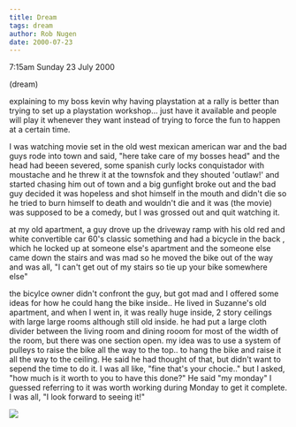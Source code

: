 ```yaml
---
title: Dream
tags: dream
author: Rob Nugen
date: 2000-07-23
---
```


<p class=date>7:15am Sunday 23 July 2000</p>

<p class=note>(dream)</p>

<p class=dream>explaining to my boss kevin why having playstation at a rally is better than trying to set up a playstation workshop... just have it available and people will play it whenever they want instead of trying to force the fun to happen at a certain time.

<p class=dream>I was watching movie set in the old west mexican american war and the bad guys rode into town and said, "here take care of my bosses head" and the head had beeen severed, some spanish curly locks conquistador with moustache and he threw it at the townsfok and they shouted 'outlaw!' and started chasing him out of town and a big gunfight broke out and the bad guy decided it was hopeless and shot himself in the mouth and didn't die so he tried to burn himself to death and wouldn't die and it was (the movie) was supposed to be a comedy, but I was grossed out and quit watching it.

<p class=dream>at my old apartment, a guy drove up the driveway ramp with his old red and white convertible  car 60's classic something and had a bicycle in the back , which he locked up at someone else's apartment and the someone else came down the stairs and was mad so he moved the bike out of the way and was all, "I can't get out of my stairs so tie up your bike somewhere else"

<p class=dream>the bicylce owner didn't confront the guy, but got mad and I offered some ideas for how he could hang the bike inside..  He lived in Suzanne's old apartment, and when I went in, it was really huge inside, 2 story ceilings with large large rooms although still old inside.   he had put a large cloth divider between the living room and dining rooom for most of the width of the room, but there was one section open.  my idea was to use a system of pulleys to raise the bike all the way to the top..   to hang the bike and raise it all the way to the ceiling.  He said he had thought of that, but didn't want to sepend the time to do it.  I was all like, "fine that's your chocie.." but I asked, "how much is it worth to you to have this done?"  He said "my monday" I guessed referring to it was worth working during Monday to get it complete. I was all, "I look forward to seeing it!"

<p><img src="/images/rob/wL-ROB.gif">

